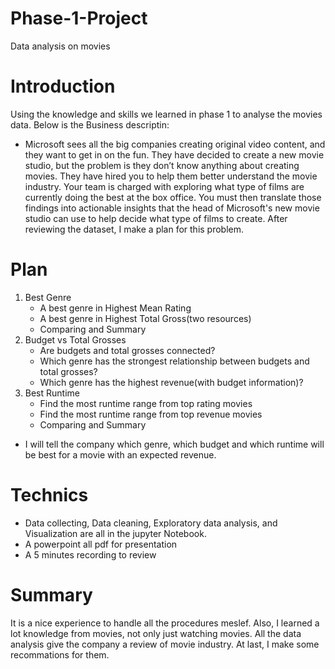 # Phase-1-Project
Data analysis on movies
# Introduction
Using the knowledge and skills we learned in phase 1 to analyse the movies data. Below is the Business descriptin:
* Microsoft sees all the big companies creating original video content, and they want to get in on the fun. They have decided to create a new movie studio, but the problem is they don’t know anything about creating movies. They have hired you to help them better understand the movie industry. Your team is charged with exploring what type of films are currently doing the best at the box office. You must then translate those findings into actionable insights that the head of Microsoft's new movie studio can use to help decide what type of films to create.
After reviewing the dataset, I make a plan for this problem.
# Plan
1. Best Genre
    * A best genre in Highest Mean Rating 
    * A best genre in Highest Total Gross(two resources)
    * Comparing and Summary
2. Budget vs Total Grosses
    * Are budgets and total grosses connected?
    * Which genre has the strongest relationship between budgets and total grosses?
    * Which genre has the highest revenue(with budget information)?
3. Best Runtime 
    * Find the most runtime range from top rating movies 
    * Find the most runtime range from top revenue movies
    * Comparing and Summary
* I will tell the company which genre, which budget and which runtime will be best for a movie with an expected revenue.
 # Technics
* Data collecting, Data cleaning, Exploratory data analysis, and Visualization are all in the jupyter Notebook.
* A powerpoint all pdf for presentation
* A 5 minutes recording to review
# Summary
It is a nice experience to handle all the procedures meslef. Also, I learned a lot knowledge from movies, not only just watching movies.
All the data analysis give the company a review of movie industry. At last, I make some recommations for them. 
